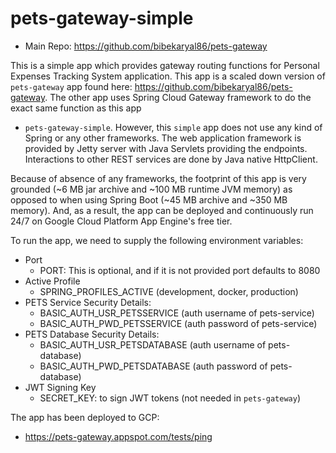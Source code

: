# pets-gateway-simple

* Main Repo: https://github.com/bibekaryal86/pets-gateway

This is a simple app which provides gateway routing functions for Personal Expenses Tracking System application. This
app is a scaled down version of `pets-gateway` app found here: https://github.com/bibekaryal86/pets-gateway. The other
app uses Spring Cloud Gateway framework to do the exact same function as this app

- `pets-gateway-simple`. However, this `simple` app does not use any kind of Spring or any other frameworks. The web
  application framework is provided by Jetty server with Java Servlets providing the endpoints. Interactions to other
  REST services are done by Java native HttpClient.

Because of absence of any frameworks, the footprint of this app is very grounded (~6 MB jar archive and ~100 MB runtime
JVM memory) as opposed to when using Spring Boot (~45 MB archive and ~350 MB memory). And, as a result, the app can be
deployed and continuously run 24/7 on Google Cloud Platform App Engine's free tier.

To run the app, we need to supply the following environment variables:

* Port
    * PORT: This is optional, and if it is not provided port defaults to 8080
* Active Profile
    * SPRING_PROFILES_ACTIVE (development, docker, production)
* PETS Service Security Details:
    * BASIC_AUTH_USR_PETSSERVICE (auth username of pets-service)
    * BASIC_AUTH_PWD_PETSSERVICE (auth password of pets-service)
* PETS Database Security Details:
    * BASIC_AUTH_USR_PETSDATABASE (auth username of pets-database)
    * BASIC_AUTH_PWD_PETSDATABASE (auth password of pets-database)
* JWT Signing Key
    * SECRET_KEY: to sign JWT tokens (not needed in `pets-gateway`)

The app has been deployed to GCP:

* https://pets-gateway.appspot.com/tests/ping
